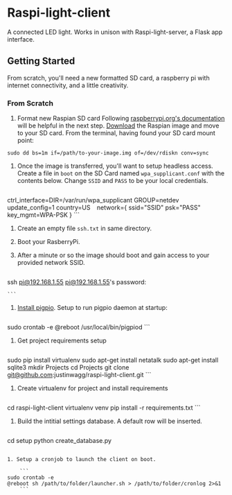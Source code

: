 # Raspi-light-client

A connected LED light. Works in unison with Raspi-light-server, a Flask app interface.

## Getting Started
From scratch, you'll need a new formatted SD card, a raspberry pi with internet connectivity, and a little creativity.

### From Scratch
1. Format new Raspian SD card 
Following [raspberrypi.org's documentation]( https://www.raspberrypi.org/documentation/installation/installing-images/mac.md) will be helpful in the next step. 
[Download](https://www.raspberrypi.org/downloads/raspbian/) the Raspian image and move to your SD card. From the terminal, having found your SD card mount point:
```
sudo dd bs=1m if=/path/to-your-image.img of=/dev/rdiskn conv=sync
```

1. Once the image is transferred, you'll want to setup headless access. Create a file in `boot` on the SD Card named `wpa_supplicant.conf` with the contents below. Change `SSID` and `PASS` to be your local credentials. 
	
	```
ctrl_interface=DIR=/var/run/wpa_supplicant GROUP=netdev
update_config=1
country=US
	```
	```
network={
	ssid="SSID"
	psk="PASS"
	key_mgmt=WPA-PSK
}
	```

1. Create an empty file `ssh.txt` in same directory.
1. Boot your RasberryPi.
1. After a minute or so the image should boot and gain access to your provided network SSID.

	```
ssh pi@192.168.1.55
pi@192.168.1.55's password:

	```
1. [Install pigpio](http://abyz.me.uk/rpi/pigpio/download.html). Setup to run pigpio daemon at startup:

	```
sudo crontab -e
@reboot  /usr/local/bin/pigpiod
	```

1. Get project requirements setup

	```
sudo pip install virtualenv
sudo apt-get install netatalk
sudo apt-get install sqlite3
mkdir Projects
cd Projects
git clone git@github.com:justinwagg/raspi-light-client.git
	```

1. Create virtualenv for project and install requirements
	
	```
cd raspi-light-client
virtualenv venv
pip install -r requirements.txt
	```

1. Build the intitial settings database. A default row will be inserted.

	```
cd setup
python create_database.py
```

1. Setup a cronjob to launch the client on boot. 

	```
sudo crontab -e
@reboot sh /path/to/folder/launcher.sh > /path/to/folder/cronlog 2>&1
	```
